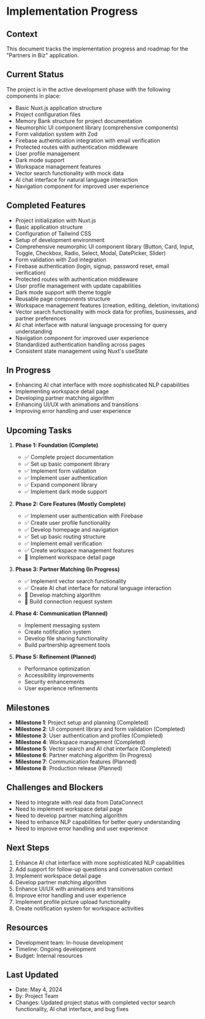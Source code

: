 # Implementation Progress

## Context
This document tracks the implementation progress and roadmap for the "Partners in Biz" application.

## Current Status
The project is in the active development phase with the following components in place:
- Basic Nuxt.js application structure
- Project configuration files
- Memory Bank structure for project documentation
- Neumorphic UI component library (comprehensive components)
- Form validation system with Zod
- Firebase authentication integration with email verification
- Protected routes with authentication middleware
- User profile management
- Dark mode support
- Workspace management features
- Vector search functionality with mock data
- AI chat interface for natural language interaction
- Navigation component for improved user experience

## Completed Features
- Project initialization with Nuxt.js
- Basic application structure
- Configuration of Tailwind CSS
- Setup of development environment
- Comprehensive neumorphic UI component library (Button, Card, Input, Toggle, Checkbox, Radio, Select, Modal, DatePicker, Slider)
- Form validation with Zod integration
- Firebase authentication (login, signup, password reset, email verification)
- Protected routes with authentication middleware
- User profile management with update capabilities
- Dark mode support with theme toggle
- Reusable page components structure
- Workspace management features (creation, editing, deletion, invitations)
- Vector search functionality with mock data for profiles, businesses, and partner preferences
- AI chat interface with natural language processing for query understanding
- Navigation component for improved user experience
- Standardized authentication handling across pages
- Consistent state management using Nuxt's useState

## In Progress
- Enhancing AI chat interface with more sophisticated NLP capabilities
- Implementing workspace detail page
- Developing partner matching algorithm
- Enhancing UI/UX with animations and transitions
- Improving error handling and user experience

## Upcoming Tasks
1. **Phase 1: Foundation (Complete)**
   - ✅ Complete project documentation
   - ✅ Set up basic component library
   - ✅ Implement form validation
   - ✅ Implement user authentication
   - ✅ Expand component library
   - ✅ Implement dark mode support

2. **Phase 2: Core Features (Mostly Complete)**
   - ✅ Implement user authentication with Firebase
   - ✅ Create user profile functionality
   - ✅ Develop homepage and navigation
   - ✅ Set up basic routing structure
   - ✅ Implement email verification
   - ✅ Create workspace management features
   - 🔄 Implement workspace detail page

3. **Phase 3: Partner Matching (In Progress)**
   - ✅ Implement vector search functionality
   - ✅ Create AI chat interface for natural language interaction
   - 🔄 Develop matching algorithm
   - 🔄 Build connection request system

4. **Phase 4: Communication (Planned)**
   - Implement messaging system
   - Create notification system
   - Develop file sharing functionality
   - Build partnership agreement tools

5. **Phase 5: Refinement (Planned)**
   - Performance optimization
   - Accessibility improvements
   - Security enhancements
   - User experience refinements

## Milestones
- **Milestone 1**: Project setup and planning (Completed)
- **Milestone 2**: UI component library and form validation (Completed)
- **Milestone 3**: User authentication and profiles (Completed)
- **Milestone 4**: Workspace management (Completed)
- **Milestone 5**: Vector search and AI chat interface (Completed)
- **Milestone 6**: Partner matching algorithm (In Progress)
- **Milestone 7**: Communication features (Planned)
- **Milestone 8**: Production release (Planned)

## Challenges and Blockers
- Need to integrate with real data from DataConnect
- Need to implement workspace detail page
- Need to develop partner matching algorithm
- Need to enhance NLP capabilities for better query understanding
- Need to improve error handling and user experience

## Next Steps
1. Enhance AI chat interface with more sophisticated NLP capabilities
2. Add support for follow-up questions and conversation context
3. Implement workspace detail page
4. Develop partner matching algorithm
5. Enhance UI/UX with animations and transitions
6. Improve error handling and user experience
7. Implement profile picture upload functionality
8. Create notification system for workspace activities

## Resources
- Development team: In-house development
- Timeline: Ongoing development
- Budget: Internal resources

## Last Updated
- Date: May 4, 2024
- By: Project Team
- Changes: Updated project status with completed vector search functionality, AI chat interface, and bug fixes